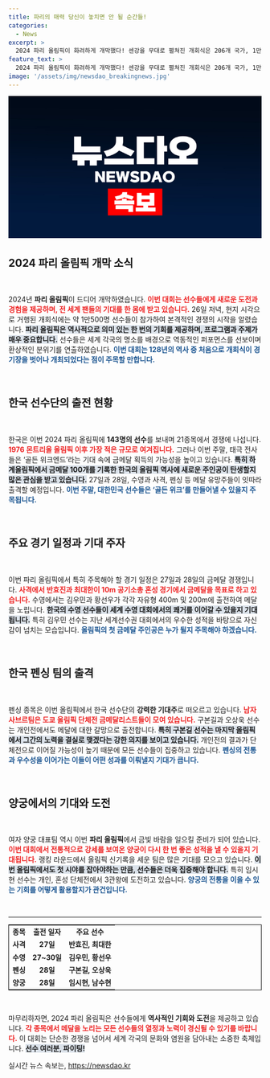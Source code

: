 ```yaml
---
title: 파리의 매력 당신이 놓치면 안 될 순간들!
categories:
  - News
excerpt: >
  2024 파리 올림픽이 화려하게 개막했다! 센강을 무대로 펼쳐진 개회식은 206개 국가, 1만500여 명의 선수들이 금메달을 향한 도전을 시작하는 이정표가 되었다. 한국은 금메달 100개 획득을 목표로 제2의 영광을 노린다. 이번 주말, 태극 전사들의 역전 드라마를 놓치지 마세요!
feature_text: >
  2024 파리 올림픽이 화려하게 개막했다! 센강을 무대로 펼쳐진 개회식은 206개 국가, 1만500여 명의 선수들이 금메달을 향한 도전을 시작하는 이정표가 되었다. 한국은 금메달 100개 획득을 목표로 제2의 영광을 노린다. 이번 주말, 태극 전사들의 역전 드라마를 놓치지 마세요!
image: '/assets/img/newsdao_breakingnews.jpg'
---
```


<p><img src="/assets/img/newsdao_breakingnews.jpg" alt="ontimetimes 속보" /></p>

<h2 data-ke-size="size26">2024 파리 올림픽 개막 소식</h2>

<p data-ke-size="size16">&nbsp;</p>

<p>2024년 <strong>파리 올림픽</strong>이 드디어 개막하였습니다. <b><span style="color: #ee2323;">이번 대회는 선수들에게 새로운 도전과 경험을 제공하며, 전 세계 팬들의 기대를 한 몸에 받고 있습니다.</span></b> 26일 저녁, 현지 시각으로 거행된 개회식에는 약 1만500명 선수들이 참가하여 본격적인 경쟁의 시작을 알렸습니다. <b><span style="background-color: #21538527;">파리 올림픽은 역사적으로 의미 있는 한 번의 기회를 제공하며, 프로그램과 주제가 매우 중요합니다.</span></b> 선수들은 세계 각국의 명소를 배경으로 역동적인 퍼포먼스를 선보이며 환상적인 분위기를 연출하였습니다. <b><span style="color: #1a5490;">이번 대회는 128년의 역사 중 처음으로 개회식이 경기장을 벗어나 개최되었다는 점이 주목할 만합니다.</span></b></p>

<p data-ke-size="size16">&nbsp;</p>

<h2 data-ke-size="size26">한국 선수단의 출전 현황</h2>

<p data-ke-size="size16">&nbsp;</p>

<p>한국은 이번 2024 파리 올림픽에 <strong>143명의 선수</strong>를 보내며 21종목에서 경쟁에 나섭니다. <b><span style="color: #ee2323;">1976 몬트리올 올림픽 이후 가장 적은 규모로 여겨집니다.</span></b> 그러나 이번 주말, 태극 전사들은 ‘골든 위크엔드’라는 기대 속에 금메달 획득의 가능성을 높이고 있습니다. <b><span style="background-color: #21538527;">특히 하계올림픽에서 금메달 100개를 기록한 한국의 올림픽 역사에 새로운 주인공이 탄생할지 많은 관심을 받고 있습니다.</span></b> 27일과 28일, 수영과 사격, 펜싱 등 메달 유망주들이 잇따라 출격할 예정입니다. <b><span style="color: #1a5490;">이번 주말, 대한민국 선수들은 ‘골든 위크’를 만들어낼 수 있을지 주목됩니다.</span></b></p>

<p data-ke-size="size16">&nbsp;</p>

<h2 data-ke-size="size26">주요 경기 일정과 기대 주자</h2>

<p data-ke-size="size16">&nbsp;</p>

<p>이번 파리 올림픽에서 특히 주목해야 할 경기 일정은 27일과 28일의 금메달 경쟁입니다. <b><span style="color: #ee2323;">사격에서 반효진과 최대한이 10m 공기소총 혼성 경기에서 금메달을 목표로 하고 있습니다.</span></b> 수영에서는 김우민과 황선우가 각각 자유형 400m 및 200m에 출전하여 메달을 노립니다. <b><span style="background-color: #21538527;">한국의 수영 선수들이 세계 수영 대회에서의 쾌거를 이어갈 수 있을지 기대됩니다.</span></b> 특히 김우민 선수는 지난 세계선수권 대회에서의 우수한 성적을 바탕으로 자신감이 넘치는 모습입니다. <b><span style="color: #1a5490;">올림픽의 첫 금메달 주인공은 누가 될지 주목해야 하겠습니다.</span></b></p>

<p data-ke-size="size16">&nbsp;</p>

<h2 data-ke-size="size26">한국 펜싱 팀의 출격</h2>

<p data-ke-size="size16">&nbsp;</p>

<p>펜싱 종목은 이번 올림픽에서 한국 선수단의 <strong>강력한 기대주</strong>로 떠오르고 있습니다. <b><span style="color: #ee2323;">남자 사브르팀은 도쿄 올림픽 단체전 금메달리스트들이 모여 있습니다.</span></b> 구본길과 오상욱 선수는 개인전에서도 메달에 대한 갈망으로 출전합니다. <b><span style="background-color: #21538527;">특히 구본길 선수는 마지막 올림픽에서 그간의 노력을 결실로 맺겠다는 강한 의지를 보이고 있습니다.</span></b> 개인전의 결과가 단체전으로 이어질 가능성이 높기 때문에 모든 선수들이 집중하고 있습니다. <b><span style="color: #1a5490;">펜싱의 전통과 우수성을 이어가는 이들이 어떤 성과를 이뤄낼지 기대가 큽니다.</span></b></p>

<p data-ke-size="size16">&nbsp;</p>

<h2 data-ke-size="size26">양궁에서의 기대와 도전</h2>

<p data-ke-size="size16">&nbsp;</p>

<p>여자 양궁 대표팀 역시 이번 <strong>파리 올림픽</strong>에서 금빛 바람을 일으킬 준비가 되어 있습니다. <b><span style="color: #ee2323;">이번 대회에서 전통적으로 강세를 보여온 양궁이 다시 한 번 좋은 성적을 낼 수 있을지 기대됩니다.</span></b> 랭킹 라운드에서 올림픽 신기록을 세운 팀은 많은 기대를 모으고 있습니다. <b><span style="background-color: #21538527;">이번 올림픽에서도 첫 시야를 잡아야하는 만큼, 선수들은 더욱 집중해야 합니다.</span></b> 특히 임시현 선수는 개인, 혼성 단체전에서 3관왕에 도전하고 있습니다. <b><span style="color: #1a5490;">양궁의 전통을 이을 수 있는 기회를 어떻게 활용할지가 관건입니다.</span></b></p>

<p data-ke-size="size16">&nbsp;</p>

<hr>

<table style="width: 100%; border: 1px solid #000;">
<tr>
<td style="text-align: center; height: 17px;"><b>종목</b></td>
<td style="text-align: center; height: 17px;"><b>출전 일자</b></td>
<td style="text-align: center; height: 17px;"><b>주요 선수</b></td>
</tr>
<tr>
<td style="text-align: center; height: 17px;"><b>사격</b></td>
<td style="text-align: center; height: 17px;"><b>27일</b></td>
<td style="text-align: center; height: 17px;"><b>반효진, 최대한</b></td>
</tr>
<tr>
<td style="text-align: center; height: 17px;"><b>수영</b></td>
<td style="text-align: center; height: 17px;"><b>27~30일</b></td>
<td style="text-align: center; height: 17px;"><b>김우민, 황선우</b></td>
</tr>
<tr>
<td style="text-align: center; height: 17px;"><b>펜싱</b></td>
<td style="text-align: center; height: 17px;"><b>28일</b></td>
<td style="text-align: center; height: 17px;"><b>구본길, 오상욱</b></td>
</tr>
<tr>
<td style="text-align: center; height: 17px;"><b>양궁</b></td>
<td style="text-align: center; height: 17px;"><b>28일</b></td>
<td style="text-align: center; height: 17px;"><b>임시현, 남수현</b></td>
</tr>
</table>

<p data-ke-size="size16">&nbsp;</p> 

<p>마무리하자면, 2024 파리 올림픽은 선수들에게 <strong>역사적인 기회와 도전</strong>을 제공하고 있습니다. <b><span style="color: #ee2323;">각 종목에서 메달을 노리는 모든 선수들의 열정과 노력이 경신될 수 있기를 바랍니다.</span></b> 이 대회는 단순한 경쟁을 넘어서 세계 각국의 문화와 염원을 담아내는 소중한 축제입니다. <b><span style="background-color: #21538527;">선수 여러분, 파이팅!</span></b></p>
실시간 뉴스 속보는, <a href="https://newsdao.kr" rel="dofollow">https://newsdao.kr</a>


